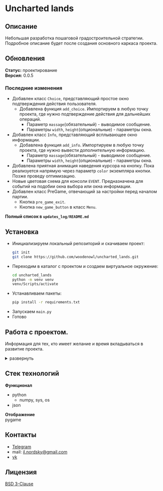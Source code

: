 # Uncharted lands
## Описание
Небольшая разработка пошаговой градостроительной стратегии.
Подробное описание будет после создания основного каркаса проекта.
## Обновления
**Статус:** проектирование\
**Версия:** 0.0.5
### Последние изменения
- Добавлен класс ```Choice```, представляющий простое окно подтверждения действия пользователя. 
  - Добавлена функция ```add_choice```. Импортируем в любую точку проекта, 
    где нужно подтверждение действия для дальнейших операций.
    - Параметр ```massage```(обязательный) - выводимое сообщение.
    - Параметры ```width```, ```height```(опциональные) - параметры окна.
- Добавлен класс ```Info```, представляющий всплывающее окно информации.
  - Добавлена функция ```add_info```. Импортируем в любую точку проекта, 
    где нужно вывести дополнительную информацию.
    - Параметр ```massage```(обязательный) - выводимое сообщение.
    - Параметры ```width```, ```height```(опциональные) - параметры окна.
- Добавлена приятная анимация наведения курсора на кнопку. 
  Пока реализуется напрямую через параметр ```color``` экземпляра кнопки. Позже проведу оптимизацию.
- Новые цветовая схема для консоли ```EVENT```. 
  Предназначена для событий на подобии окна выбора или окна информации.
- Добавлен класс PreGame, отвечающий за настройки перед началом партии.
  - Кнопка ```pre_game_exit```.
  - Кнопка ```new_game_button``` в класс ```Menu```.

**Полный список в ```updates_log/README.md```**
## Установка
- Инициализируем локальный репозиторий и скачиваем проект:
    ```bash
  git init
  git clone https://github.com/woodenowl/uncharted_lands.git
    ```
- Переходим в каталог с проектом и создаем виртуальное окружение:
    ```bash
  cd uncharted_lands
  python -m venv venv
  venv/Scripts/activate
    ```
- Устанавливаем пакеты:
    ```bash
  pip install -r requirements.txt
    ```
- Запускаем ```main.py```
- Готово
## Работа с проектом.
Информация для тех, кто имеет желание и время вкладываться в развитие проекта.
<details>
<summary>развернуть</summary>
 
  ### Создание своей ветки
  - Создаём свою ветку.
    ```bash
      git branch your_name
    ```
  - Переключаемся в неё.
    ```bash
      git checkout your_name
    ```
  - **Дальнейшие ```push``` и ```pull``` делаем ТОЛЬКО в неё !**
  ### Работа с веткой
  - Загружаем изменения из основной ветки.
    ```bash
      git pull origin dev
    ```
  - Загружаем изменения из своей ветки.
    ```bash
      git pull origin your_name
    ```
  - Выгружаем изменения в свою ветку.
    ```bash
      git push origin your_name
    ```
  ### Выгрузка изменений в основную ветку.
  - После внесения изменений в свою ветку создаём ```Pull requests```:
    - Переходим в [Pull requests](https://github.com/woodenowl/uncharted_lands/pulls).
    - Нажимаем ```New pull request```.
    - Выбираем свою ветку.
    - Пишем комментарий по проделанной работе и указываем меня в ```Reviewers```.
    - Нажимаем ```Create pull request```.
  - Ожидаем проверки изменений (может уйти от нескольких часов до суток. Зависит от свободного времени).
  - После создания ```Pull requests``` и до его подтверждения не делаем ```push``` в эту ветку.

</details>

## Стек технологий
**Функционал**
- python 
  - numpy, sys, os
- json

**Отображение**\
pygame


## Контакты
- [Telegram](https://t.me/snowfox_x)
- mail: il.nordsky@gmail.com
- [vk](https://vk.com/ilnord)

## Лицензия
[BSD 3-Clause](https://choosealicense.com/licenses/bsd-3-clause/)
